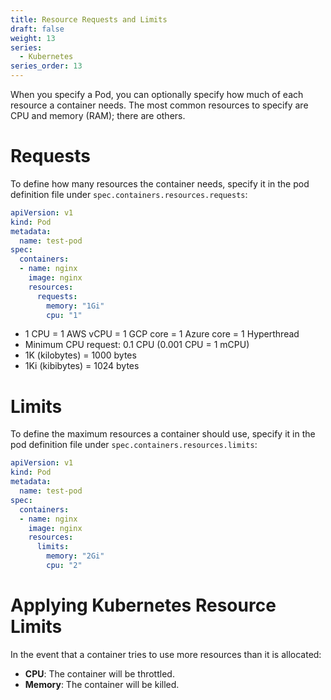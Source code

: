 ```yaml
---
title: Resource Requests and Limits
draft: false
weight: 13
series:
  - Kubernetes
series_order: 13
---
```

When you specify a Pod, you can optionally specify how much of each resource a container needs. The most common resources to specify are CPU and memory (RAM); there are others.
# Requests
To define how many resources the container needs, specify it in the pod definition file under `spec.containers.resources.requests`:
```yaml
apiVersion: v1
kind: Pod
metadata:
  name: test-pod
spec:
  containers:
  - name: nginx
    image: nginx
    resources:
      requests:
        memory: "1Gi"
        cpu: "1"
```
- 1 CPU = 1 AWS vCPU = 1 GCP core = 1 Azure core = 1 Hyperthread
- Minimum CPU request: 0.1 CPU (0.001 CPU = 1 mCPU)
- 1K (kilobytes) = 1000 bytes
- 1Ki (kibibytes) = 1024 bytes
# Limits
To define the maximum resources a container should use, specify it in the pod definition file under `spec.containers.resources.limits`:
```yaml
apiVersion: v1
kind: Pod
metadata:
  name: test-pod
spec:
  containers:
  - name: nginx
    image: nginx
    resources:
      limits:
        memory: "2Gi"
        cpu: "2"
```
# Applying Kubernetes Resource Limits

In the event that a container tries to use more resources than it is allocated:
- **CPU**: The container will be throttled.
- **Memory**: The container will be killed.